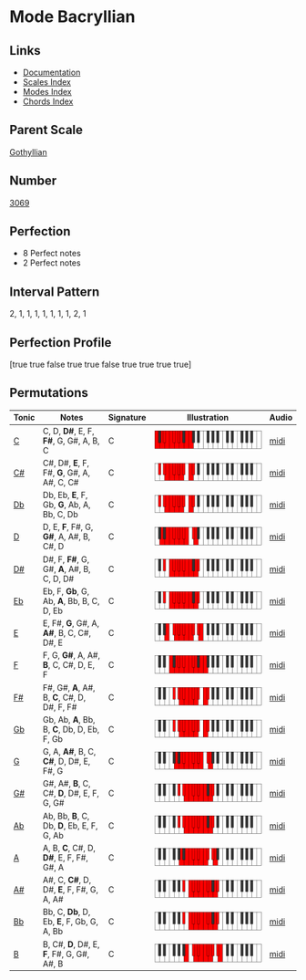 # Mode Bacryllian

## Links

- [Documentation](index.md)
- [Scales Index](Scales.md)
- [Modes Index](Modes.md)
- [Chords Index](Chords.md)

## Parent Scale

[Gothyllian](ScaleGothyllian.md)

## Number

[3069](https://ianring.com/musictheory/scales/3069)

## Perfection

- 8 Perfect notes
- 2 Perfect notes

## Interval Pattern

2, 1, 1, 1, 1, 1, 1, 1, 2, 1

## Perfection Profile

[true true false true true false true true true true]

## Permutations

| Tonic | Notes | Signature | Illustration | Audio |
|-------|-------|-----------|--------------|-------|
| [C](ModeCNaturalBacryllian.md) | C, D, **D#**, E, F, **F#**, G, G#, A, B, C | C | ![CNaturalBacryllian](ModeCNaturalBacryllian.png) | [midi](https://github.com/edipermadi/music/blob/main/docs/ModeCNaturalBacryllian.mid?raw=true) |
| [C#](ModeCSharpBacryllian.md) | C#, D#, **E**, F, F#, **G**, G#, A, A#, C, C# | C | ![CSharpBacryllian](ModeCSharpBacryllian.png) | [midi](https://github.com/edipermadi/music/blob/main/docs/ModeCSharpBacryllian.mid?raw=true) |
| [Db](ModeDFlatBacryllian.md) | Db, Eb, **E**, F, Gb, **G**, Ab, A, Bb, C, Db | C | ![DFlatBacryllian](ModeDFlatBacryllian.png) | [midi](https://github.com/edipermadi/music/blob/main/docs/ModeDFlatBacryllian.mid?raw=true) |
| [D](ModeDNaturalBacryllian.md) | D, E, **F**, F#, G, **G#**, A, A#, B, C#, D | C | ![DNaturalBacryllian](ModeDNaturalBacryllian.png) | [midi](https://github.com/edipermadi/music/blob/main/docs/ModeDNaturalBacryllian.mid?raw=true) |
| [D#](ModeDSharpBacryllian.md) | D#, F, **F#**, G, G#, **A**, A#, B, C, D, D# | C | ![DSharpBacryllian](ModeDSharpBacryllian.png) | [midi](https://github.com/edipermadi/music/blob/main/docs/ModeDSharpBacryllian.mid?raw=true) |
| [Eb](ModeEFlatBacryllian.md) | Eb, F, **Gb**, G, Ab, **A**, Bb, B, C, D, Eb | C | ![EFlatBacryllian](ModeEFlatBacryllian.png) | [midi](https://github.com/edipermadi/music/blob/main/docs/ModeEFlatBacryllian.mid?raw=true) |
| [E](ModeENaturalBacryllian.md) | E, F#, **G**, G#, A, **A#**, B, C, C#, D#, E | C | ![ENaturalBacryllian](ModeENaturalBacryllian.png) | [midi](https://github.com/edipermadi/music/blob/main/docs/ModeENaturalBacryllian.mid?raw=true) |
| [F](ModeFNaturalBacryllian.md) | F, G, **G#**, A, A#, **B**, C, C#, D, E, F | C | ![FNaturalBacryllian](ModeFNaturalBacryllian.png) | [midi](https://github.com/edipermadi/music/blob/main/docs/ModeFNaturalBacryllian.mid?raw=true) |
| [F#](ModeFSharpBacryllian.md) | F#, G#, **A**, A#, B, **C**, C#, D, D#, F, F# | C | ![FSharpBacryllian](ModeFSharpBacryllian.png) | [midi](https://github.com/edipermadi/music/blob/main/docs/ModeFSharpBacryllian.mid?raw=true) |
| [Gb](ModeGFlatBacryllian.md) | Gb, Ab, **A**, Bb, B, **C**, Db, D, Eb, F, Gb | C | ![GFlatBacryllian](ModeGFlatBacryllian.png) | [midi](https://github.com/edipermadi/music/blob/main/docs/ModeGFlatBacryllian.mid?raw=true) |
| [G](ModeGNaturalBacryllian.md) | G, A, **A#**, B, C, **C#**, D, D#, E, F#, G | C | ![GNaturalBacryllian](ModeGNaturalBacryllian.png) | [midi](https://github.com/edipermadi/music/blob/main/docs/ModeGNaturalBacryllian.mid?raw=true) |
| [G#](ModeGSharpBacryllian.md) | G#, A#, **B**, C, C#, **D**, D#, E, F, G, G# | C | ![GSharpBacryllian](ModeGSharpBacryllian.png) | [midi](https://github.com/edipermadi/music/blob/main/docs/ModeGSharpBacryllian.mid?raw=true) |
| [Ab](ModeAFlatBacryllian.md) | Ab, Bb, **B**, C, Db, **D**, Eb, E, F, G, Ab | C | ![AFlatBacryllian](ModeAFlatBacryllian.png) | [midi](https://github.com/edipermadi/music/blob/main/docs/ModeAFlatBacryllian.mid?raw=true) |
| [A](ModeANaturalBacryllian.md) | A, B, **C**, C#, D, **D#**, E, F, F#, G#, A | C | ![ANaturalBacryllian](ModeANaturalBacryllian.png) | [midi](https://github.com/edipermadi/music/blob/main/docs/ModeANaturalBacryllian.mid?raw=true) |
| [A#](ModeASharpBacryllian.md) | A#, C, **C#**, D, D#, **E**, F, F#, G, A, A# | C | ![ASharpBacryllian](ModeASharpBacryllian.png) | [midi](https://github.com/edipermadi/music/blob/main/docs/ModeASharpBacryllian.mid?raw=true) |
| [Bb](ModeBFlatBacryllian.md) | Bb, C, **Db**, D, Eb, **E**, F, Gb, G, A, Bb | C | ![BFlatBacryllian](ModeBFlatBacryllian.png) | [midi](https://github.com/edipermadi/music/blob/main/docs/ModeBFlatBacryllian.mid?raw=true) |
| [B](ModeBNaturalBacryllian.md) | B, C#, **D**, D#, E, **F**, F#, G, G#, A#, B | C | ![BNaturalBacryllian](ModeBNaturalBacryllian.png) | [midi](https://github.com/edipermadi/music/blob/main/docs/ModeBNaturalBacryllian.mid?raw=true) |
